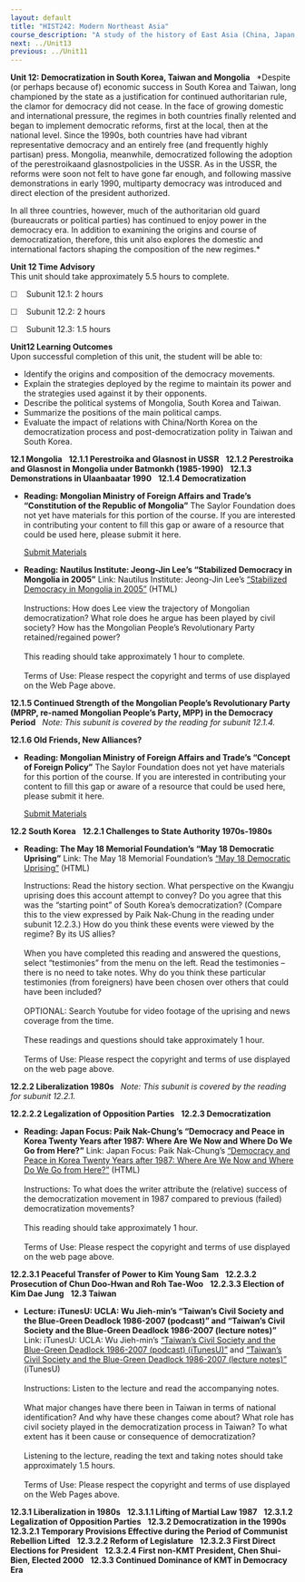 ```yaml
---
layout: default
title: "HIST242: Modern Northeast Asia"
course_description: "A study of the history of East Asia (China, Japan, Korea, and Vietnam) from the 19th century to the present. Analyzes the impact of European imperialism, Communism, and the creation of modern nation-states."
next: ../Unit13
previous: ../Unit11
---
```

**Unit 12: Democratization in South Korea, Taiwan and Mongolia** <span
id="12"></span> 
*Despite (or perhaps because of) economic success in South Korea and
Taiwan, long championed by the state as a justification for continued
authoritarian rule, the clamor for democracy did not cease. In the face
of growing domestic and international pressure, the regimes in both
countries finally relented and began to implement democratic reforms,
first at the local, then at the national level. Since the 1990s, both
countries have had vibrant representative democracy and an entirely free
(and frequently highly partisan) press. Mongolia, meanwhile,
democratized following the adoption of the perestroikaand
glasnostpolicies in the USSR. As in the USSR, the reforms were soon not
felt to have gone far enough, and following massive demonstrations in
early 1990, multiparty democracy was introduced and direct election of
the president authorized.  
  
 In all three countries, however, much of the authoritarian old guard
(bureaucrats or political parties) has continued to enjoy power in the
democracy era. In addition to examining the origins and course of
democratization, therefore, this unit also explores the domestic and
international factors shaping the composition of the new regimes.*

**Unit 12 Time Advisory**  
This unit should take approximately 5.5 hours to complete.  
  
 <span
style="color: rgb(51, 51, 51); font-family: sans-serif; line-height: 16px; ">☐
   </span>Subunit 12.1: 2 hours  
  
 <span
style="color: rgb(51, 51, 51); font-family: sans-serif; line-height: 16px; ">☐
   </span>Subunit 12.2: 2 hours  
  
 <span
style="color: rgb(51, 51, 51); font-family: sans-serif; line-height: 16px; ">☐
   </span>Subunit 12.3: 1.5 hours

**Unit12 Learning Outcomes**  
Upon successful completion of this unit, the student will be able to:  
-   Identify the origins and composition of the democracy movements.
-   Explain the strategies deployed by the regime to maintain its power
    and the strategies used against it by their opponents.
-   Describe the political systems of Mongolia, South Korea and Taiwan.
-   Summarize the positions of the main political camps.
-   Evaluate the impact of relations with China/North Korea on the
    democratization process and post-democratization polity in Taiwan
    and South Korea.

**12.1 Mongolia** <span id="12.1"></span> 
**12.1.1 Perestroika and Glasnost in USSR** <span id="12.1.1"></span> 
**12.1.2 Perestroika and Glasnost in Mongolia under Batmonkh
(1985-1990)** <span id="12.1.2"></span> 
**12.1.3 Demonstrations in Ulaanbaatar 1990** <span id="12.1.3"></span> 
**12.1.4 Democratization** <span id="12.1.4"></span> 
-   **Reading: Mongolian Ministry of Foreign Affairs and Trade’s
    “Constitution of the Republic of Mongolia”**
    The Saylor Foundation does not yet have materials for this portion
    of the course. If you are interested in contributing your content to
    fill this gap or aware of a resource that could be used here, please
    submit it here.

    [Submit Materials](/contribute/)

-   **Reading: Nautilus Institute: Jeong-Jin Lee’s “Stabilized Democracy
    in Mongolia in 2005”**
    Link: Nautilus Institute: Jeong-Jin Lee’s [“Stabilized Democracy in
    Mongolia in
    2005”](http://nautilus.org/napsnet/napsnet-policy-forum/stabilized-democracy-in-mongolia-in-2005/)
    (HTML)  
        
     Instructions: How does Lee view the trajectory of Mongolian
    democratization? What role does he argue has been played by civil
    society? How has the Mongolian People’s Revolutionary Party
    retained/regained power?  
        
     This reading should take approximately 1 hour to complete.  
        
     Terms of Use: Please respect the copyright and terms of use
    displayed on the Web Page above.

**12.1.5 Continued Strength of the Mongolian People’s Revolutionary
Party (MPRP, re-named Mongolian People’s Party, MPP) in the Democracy
Period** <span id="12.1.5"></span> 
*Note: This subunit is covered by the reading for subunit 12.1.4.*

**12.1.6 Old Friends, New Alliances?** <span id="12.1.6"></span> 
-   **Reading: Mongolian Ministry of Foreign Affairs and Trade’s
    “Concept of Foreign Policy”**
    The Saylor Foundation does not yet have materials for this portion
    of the course. If you are interested in contributing your content to
    fill this gap or aware of a resource that could be used here, please
    submit it here.

    [Submit Materials](/contribute/)

**12.2 South Korea** <span id="12.2"></span> 
**12.2.1 Challenges to State Authority 1970s-1980s** <span
id="12.2.1"></span> 
-   **Reading: The May 18 Memorial Foundation’s “May 18 Democratic
    Uprising”**
    Link: The May 18 Memorial Foundation’s [“May 18 Democratic
    Uprising”](http://eng.518.org/ease/menu.es?mid=a50202000000)
    (HTML)  
      
     Instructions: Read the history section. What perspective on the
    Kwangju uprising does this account attempt to convey? Do you agree
    that this was the “starting point” of South Korea’s democratization?
    (Compare this to the view expressed by Paik Nak-Chung in the reading
    under subunit 12.2.3.) How do you think these events were viewed by
    the regime? By its US allies?  
        
     When you have completed this reading and answered the questions,
    select “testimonies” from the menu on the left. Read the testimonies
    – there is no need to take notes. Why do you think these particular
    testimonies (from foreigners) have been chosen over others that
    could have been included?  
        
     OPTIONAL: Search Youtube for video footage of the uprising and news
    coverage from the time.  
        
     These readings and questions should take approximately 1 hour.  
        
     Terms of Use: Please respect the copyright and terms of use
    displayed on the web page above.

**12.2.2 Liberalization 1980s** <span id="12.2.2"></span> 
*Note: This subunit is covered by the reading for subunit 12.2.1.*

**12.2.2.2 Legalization of Opposition Parties** <span
id="12.2.2.2"></span> 
**12.2.3 Democratization** <span id="12.2.3"></span> 
-   **Reading: Japan Focus: Paik Nak-Chung’s “Democracy and Peace in
    Korea Twenty Years after 1987: Where Are We Now and Where Do We Go
    from Here?”**
    Link: Japan Focus: Paik Nak-Chung’s [“Democracy and Peace in Korea
    Twenty Years after 1987: Where Are We Now and Where Do We Go from
    Here?”](http://japanfocus.org/-Nak_chung-Paik/2440) (HTML)  
        
     Instructions: To what does the writer attribute the (relative)
    success of the democratization movement in 1987 compared to previous
    (failed) democratization movements?  
        
     This reading should take approximately 1 hour.  
        
     Terms of Use: Please respect the copyright and terms of use
    displayed on the web page above.

**12.2.3.1 Peaceful Transfer of Power to Kim Young Sam** <span
id="12.2.3.1"></span> 
**12.2.3.2 Prosecution of Chun Doo-Hwan and Roh Tae-Woo** <span
id="12.2.3.2"></span> 
**12.2.3.3 Election of Kim Dae Jung** <span id="12.2.3.3"></span> 
**12.3 Taiwan** <span id="12.3"></span> 
-   **Lecture: iTunesU: UCLA: Wu Jieh-min’s “Taiwan’s Civil Society and
    the Blue-Green Deadlock 1986-2007 (podcast)” and “Taiwan’s Civil
    Society and the Blue-Green Deadlock 1986-2007 (lecture notes)”**
    Link: iTunesU: UCLA: Wu Jieh-min’s [“Taiwan’s Civil Society and the
    Blue-Green Deadlock 1986-2007 (podcast)
    (iTunesU)”](http://itunes.apple.com/itunes-u/podcasts-from-ucla-center/id434137029#ls=1http://www.international.ucla.edu/media/podcasts/Wu.mp3)
    and [“Taiwan’s Civil Society and the Blue-Green Deadlock 1986-2007
    (lecture
    notes)”](http://web.archive.org/web/20111120043301/http://www.international.ucla.edu/china/podcasts/article.asp?parentid=86527)
    (iTunesU)  
        
     Instructions: Listen to the lecture and read the accompanying
    notes.  
        
     What major changes have there been in Taiwan in terms of national
    identification? And why have these changes come about? What role has
    civil society played in the democratization process in Taiwan? To
    what extent has it been cause or consequence of democratization?  
        
     Listening to the lecture, reading the text and taking notes should
    take approximately 1.5 hours.  
        
     Terms of Use: Please respect the copyright and terms of use
    displayed on the Web Pages above.

**12.3.1 Liberalization in 1980s** <span id="12.3.1"></span> 
**12.3.1.1 Lifting of Martial Law 1987** <span id="12.3.1.1"></span> 
**12.3.1.2 Legalization of Opposition Parties** <span
id="12.3.1.2"></span> 
**12.3.2 Democratization in the 1990s** <span id="12.3.2"></span> 
**12.3.2.1 Temporary Provisions Effective during the Period of Communist
Rebellion Lifted** <span id="12.3.2.1"></span> 
**12.3.2.2 Reform of Legislature** <span id="12.3.2.2"></span> 
**12.3.2.3 First Direct Elections for President** <span
id="12.3.2.3"></span> 
**12.3.2.4 First non-KMT President, Chen Shui-Bien, Elected 2000** <span
id="12.3.2.4"></span> 
**12.3.3 Continued Dominance of KMT in Democracy Era** <span
id="12.3.3"></span> 
